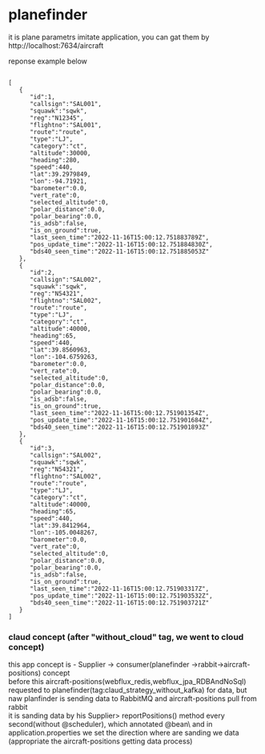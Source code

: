 # planefinder

it is plane parametrs imitate application, you can gat them by http://localhost:7634/aircraft


reponse example below
<pre>
<code>
[
   {
      "id":1,
      "callsign":"SAL001",
      "squawk":"sqwk",
      "reg":"N12345",
      "flightno":"SAL001",
      "route":"route",
      "type":"LJ",
      "category":"ct",
      "altitude":30000,
      "heading":280,
      "speed":440,
      "lat":39.2979849,
      "lon":-94.71921,
      "barometer":0.0,
      "vert_rate":0,
      "selected_altitude":0,
      "polar_distance":0.0,
      "polar_bearing":0.0,
      "is_adsb":false,
      "is_on_ground":true,
      "last_seen_time":"2022-11-16T15:00:12.751883789Z",
      "pos_update_time":"2022-11-16T15:00:12.751884830Z",
      "bds40_seen_time":"2022-11-16T15:00:12.751885053Z"
   },
   {
      "id":2,
      "callsign":"SAL002",
      "squawk":"sqwk",
      "reg":"N54321",
      "flightno":"SAL002",
      "route":"route",
      "type":"LJ",
      "category":"ct",
      "altitude":40000,
      "heading":65,
      "speed":440,
      "lat":39.8560963,
      "lon":-104.6759263,
      "barometer":0.0,
      "vert_rate":0,
      "selected_altitude":0,
      "polar_distance":0.0,
      "polar_bearing":0.0,
      "is_adsb":false,
      "is_on_ground":true,
      "last_seen_time":"2022-11-16T15:00:12.751901354Z",
      "pos_update_time":"2022-11-16T15:00:12.751901684Z",
      "bds40_seen_time":"2022-11-16T15:00:12.751901893Z"
   },
   {
      "id":3,
      "callsign":"SAL002",
      "squawk":"sqwk",
      "reg":"N54321",
      "flightno":"SAL002",
      "route":"route",
      "type":"LJ",
      "category":"ct",
      "altitude":40000,
      "heading":65,
      "speed":440,
      "lat":39.8412964,
      "lon":-105.0048267,
      "barometer":0.0,
      "vert_rate":0,
      "selected_altitude":0,
      "polar_distance":0.0,
      "polar_bearing":0.0,
      "is_adsb":false,
      "is_on_ground":true,
      "last_seen_time":"2022-11-16T15:00:12.751903317Z",
      "pos_update_time":"2022-11-16T15:00:12.751903532Z",
      "bds40_seen_time":"2022-11-16T15:00:12.751903721Z"
   }
]</code></pre>
### claud concept (after "without_cloud" tag, we went to cloud concept)
this app concept is - Supplier -> consumer(planefinder ->rabbit->aircraft-positions) concept\
before this aircraft-positions(webflux_redis,webflux_jpa_RDBAndNoSql) requested to planefinder(tag:claud_strategy_without_kafka) for data, but naw planfinder is sending data to RabbitMQ and aircraft-positions pull from rabbit \
it is sanding data by his Supplier> reportPositions() method every second(without @scheduler), which annotated @bean\ and in application.properties we set the direction where are sanding we data (appropriate the aircraft-positions getting data process)